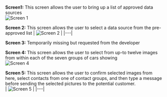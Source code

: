  **Screen1:** This screen allows the user to bring up a list of approved data sources  
![Screen 1](https://github.com/user-attachments/assets/752c8659-e666-4274-84e8-37a2bc432031)  

**Screen 2:** This screen allows the user to select a data source from the pre-approved list 
| ![Screen 2](https://github.com/user-attachments/assets/ff5b5c5a-da9d-4739-97e5-5e2772eebd02) |
|---|

**Screen 3:** Temporarily missing but requested from the developer

**Screen 4:** This screen allows the user to select from up-to twelve images from within each of the seven groups of cars showing  
![Screen 4](https://github.com/user-attachments/assets/7998fadc-6858-468c-884c-f73c7e0d7ada)

**Screen 5:** This screen allows the user to confirm selected images from here, select contacts from one of contact groups, and then type a message before sending the selected pictures to the potential customer.  
| ![Screen 5](https://github.com/user-attachments/assets/9ea7e461-b105-42f6-a2de-b2cf5ae3241b) |
|---|
